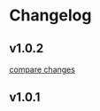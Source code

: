 # Changelog


## v1.0.2

[compare changes](https://github.com/etienne1698/nuxt-orm/compare/v1.0.1...v1.0.2)

## v1.0.1

